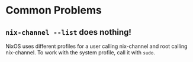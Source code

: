 Common Problems
===============

`nix-channel --list` does nothing!
----------------------------------

NixOS uses different profiles for a user calling nix-channel and root calling nix-channel. To work with the system profile, call it with `sudo`.
